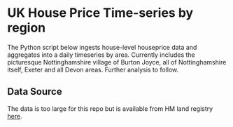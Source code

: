 # UK House Price Time-series by region

The Python script below ingests house-level 
houseprice data and aggregates into a daily 
timeseries by area. Currently includes the picturesque 
Nottinghamshire village of Burton Joyce, all of Nottinghamshire itself, 
Exeter and all Devon areas. Further analysis to follow.

## Data Source

The data is too large for this repo but is available from 
HM land registry [here](https://landregistry.data.gov.uk/app/ppd).




